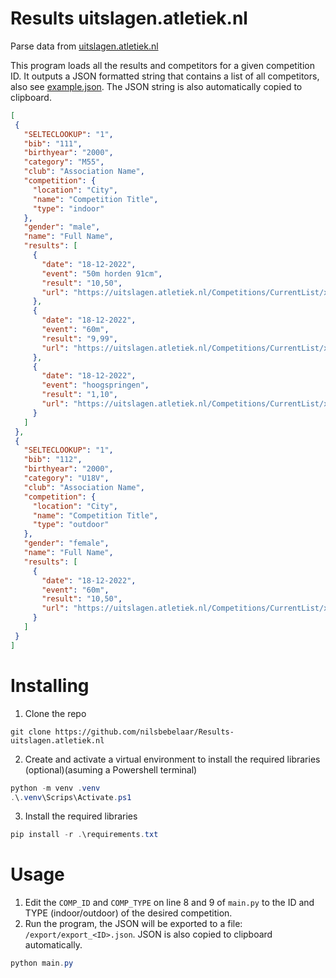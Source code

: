 # Results uitslagen.atletiek.nl
 Parse data from [uitslagen.atletiek.nl](https://uitslagen.atletiek.nl)

 This program loads all the results and competitors for a given competition ID. It outputs a JSON formatted string that contains a list of all competitors, also see [example.json](example.json). The JSON string is also automatically copied to clipboard.

 ```json
[
  {
    "SELTECLOOKUP": "1",
    "bib": "111",
    "birthyear": "2000",
    "category": "M55",
    "club": "Association Name",
    "competition": {
      "location": "City",
      "name": "Competition Title",
      "type": "indoor"
    },
    "gender": "male",
    "name": "Full Name",
    "results": [
      {
        "date": "18-12-2022",
        "event": "50m horden 91cm",
        "result": "10,50",
        "url": "https://uitslagen.atletiek.nl/Competitions/CurrentList/xxxxx/xxxx"
      },
      {
        "date": "18-12-2022",
        "event": "60m",
        "result": "9,99",
        "url": "https://uitslagen.atletiek.nl/Competitions/CurrentList/xxxxx/xxxx"
      },
      {
        "date": "18-12-2022",
        "event": "hoogspringen",
        "result": "1,10",
        "url": "https://uitslagen.atletiek.nl/Competitions/CurrentList/xxxxx/xxxx"
      }
    ]
  },
  {
    "SELTECLOOKUP": "1",
    "bib": "112",
    "birthyear": "2000",
    "category": "U18V",
    "club": "Association Name",
    "competition": {
      "location": "City",
      "name": "Competition Title",
      "type": "outdoor"
    },
    "gender": "female",
    "name": "Full Name",
    "results": [
      {
        "date": "18-12-2022",
        "event": "60m",
        "result": "10,50",
        "url": "https://uitslagen.atletiek.nl/Competitions/CurrentList/xxxxx/xxxx"
      }
    ]
  }
]
```

# Installing
1. Clone the repo
```
git clone https://github.com/nilsbebelaar/Results-uitslagen.atletiek.nl
```
2. Create and activate a virtual environment to install the required libraries (optional)(asuming a Powershell terminal)
```Powershell
python -m venv .venv
.\.venv\Scrips\Activate.ps1
```
3. Install the required libraries
```Powershell
pip install -r .\requirements.txt
```

# Usage
1. Edit the `COMP_ID` and `COMP_TYPE` on line 8 and 9 of `main.py` to the ID and TYPE (indoor/outdoor) of the desired competition.
2. Run the program, the JSON will be exported to a file: `/export/export_<ID>.json`. JSON is also copied to clipboard automatically.
```Powershell
python main.py
```